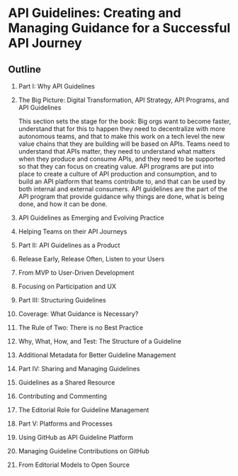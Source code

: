 # API Guidelines: Creating and Managing Guidance for a Successful API Journey

## Outline

1. Part I: Why API Guidelines
 1. The Big Picture: Digital Transformation, API Strategy, API Programs, and API Guidelines
 
    This section sets the stage for the book: Big orgs want to become faster, understand that for this to happen they need to decentralize with more autonomous teams, and that to make this work on a tech level the new value chains that they are building will be based on APIs. Teams need to understand that APIs matter, they need to understand what matters when they produce and consume APIs, and they need to be supported so that they can focus on creating value. API programs are put into place to create a culture of API production and consumption, and to build an API platform that teams contribute to, and that can be used by both internal and external consumers. API guidelines are the part of the API program that provide guidance why things are done, what is being done, and how it can be done.
 
 1. API Guidelines as Emerging and Evolving Practice
 1. Helping Teams on their API Journeys

1. Part II: API Guidelines as a Product
 1. Release Early, Release Often, Listen to your Users
 1. From MVP to User-Driven Development
 1. Focusing on Participation and UX

1. Part III: Structuring Guidelines
 1. Coverage: What Guidance is Necessary?
 1. The Rule of Two: There is no Best Practice
 1. Why, What, How, and Test: The Structure of a Guideline
 1. Additional Metadata for Better Guideline Management

1. Part IV: Sharing and Managing Guidelines
 1. Guidelines as a Shared Resource
 1. Contributing and Commenting
 1. The Editorial Role for Guideline Management
 
1. Part V: Platforms and Processes
 1. Using GitHub as API Guideline Platform
 1. Managing Guideline Contributions on GitHub
 1. From Editorial Models to Open Source
